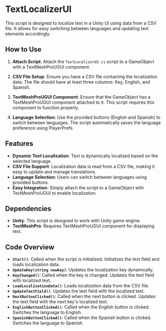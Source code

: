 # TextLocalizerUI

This script is designed to localize text in a Unity UI using data from a CSV file. It allows for easy switching between languages and updating text elements accordingly.

## How to Use

1. **Attach Script**: Attach the `TextLocalizerUI.cs` script to a GameObject with a TextMeshProUGUI component.

2. **CSV File Setup**: Ensure you have a CSV file containing the localization data. The file should have at least three columns: Key, English, and Spanish.

3. **TextMeshProUGUI Component**: Ensure that the GameObject has a TextMeshProUGUI component attached to it. This script requires this component to function properly.

4. **Language Selection**: Use the provided buttons (English and Spanish) to switch between languages. The script automatically saves the language preference using PlayerPrefs.

## Features

- **Dynamic Text Localization**: Text is dynamically localized based on the selected language.
- **CSV File Support**: Localization data is read from a CSV file, making it easy to update and manage translations.
- **Language Selection**: Users can switch between languages using provided buttons.
- **Easy Integration**: Simply attach the script to a GameObject with TextMeshProUGUI to enable localization.

## Dependencies

- **Unity**: This script is designed to work with Unity game engine.
- **TextMeshPro**: Requires TextMeshProUGUI component for displaying text.

## Code Overview

- **`Start()`**: Called when the script is initialized. Initializes the text field and loads localization data.
- **`UpdateKey(string newKey)`**: Updates the localization key dynamically.
- **`KeyChanged()`**: Called when the key is changed. Updates the text field with localized text.
- **`LoadLocalizationData()`**: Loads localization data from the CSV file.
- **`UpdateTextField()`**: Updates the text field with the localized text.
- **`NextButtonClicked()`**: Called when the next button is clicked. Updates the text field with the next key's localized text.
- **`EnglishButtonClicked()`**: Called when the English button is clicked. Switches the language to English.
- **`SpanishButtonClicked()`**: Called when the Spanish button is clicked. Switches the language to Spanish.
